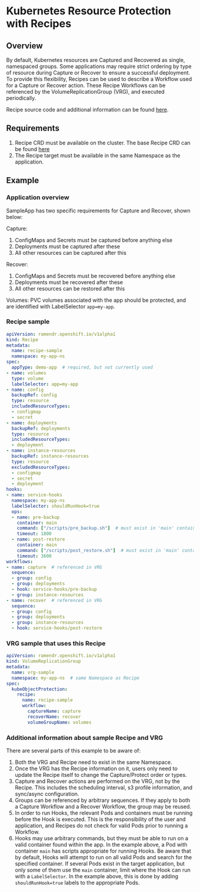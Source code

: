 <!--
SPDX-FileCopyrightText: The RamenDR authors
SPDX-License-Identifier: Apache-2.0
-->

# Kubernetes Resource Protection with Recipes

## Overview

By default, Kubernetes resources are Captured and Recovered as single, namespaced
groups. Some applications may require strict ordering by type of resource during
Capture or Recover to ensure a successful deployment. To provide this flexibility,
Recipes can be used to describe a Workflow used for a Capture or Recover action.
These Recipe Workflows can be referenced by the VolumeReplicationGroup (VRG), and
executed periodically.

Recipe source code and additional information can be found [here](https://github.com/RamenDR/recipe).

## Requirements

1. Recipe CRD must be available on the cluster. The base Recipe CRD can be found
  [here](https://github.com/RamenDR/recipe/blob/main/config/crd/bases/ramendr.openshift.io_recipes.yaml)
1. The Recipe target must be available in the same Namespace as the application.

## Example

### Application overview

SampleApp has two specific requirements for Capture and Recover, shown below:

Capture:

1. ConfigMaps and Secrets must be captured before anything else
1. Deployments must be captured after these
1. All other resources can be captured after this

Recover:

1. ConfigMaps and Secrets must be recovered before anything else
1. Deployments must be recovered after these
1. All other resources can be restored after this

Volumes:
PVC volumes associated with the app should be protected, and are identified with
LabelSelector `app=my-app`.

### Recipe sample

```yaml
apiVersion: ramendr.openshift.io/v1alpha1
kind: Recipe
metadata:
  name: recipe-sample
  namespace: my-app-ns
spec:
  appType: demo-app  # required, but not currently used
- name: volumes
  type: volume
  labelSelector: app=my-app
- name: config
  backupRef: config
  type: resource
  includedResourceTypes:
  - configmap
  - secret
- name: deployments
  backupRef: deployments
  type: resource
  includedResourceTypes:
  - deployment
- name: instance-resources
  backupRef: instance-resources
  type: resource
  excludedResourceTypes:
  - configmap
  - secret
  - deployment
hooks:
- name: service-hooks
  namespace: my-app-ns
  labelSelector: shouldRunHook=true
  ops:
  - name: pre-backup
    container: main
    command: ["/scripts/pre_backup.sh"]  # must exist in 'main' container
    timeout: 1800
  - name: post-restore
    container: main
    command: ["/scripts/post_restore.sh"]  # must exist in 'main' container
    timeout: 3600
workflows:
- name: capture  # referenced in VRG
  sequence:
  - group: config
  - group: deployments
  - hook: service-hooks/pre-backup
  - group: instance-resources
- name: recover  # referenced in VRG
  sequence:
  - group: config
  - group: deployments
  - group: instance-resources
  - hook: service-hooks/post-restore
```

### VRG sample that uses this Recipe

```yaml
apiVersion: ramendr.openshift.io/v1alpha1
kind: VolumeReplicationGroup
metadata:
  name: vrg-sample
  namespace: my-app-ns  # same Namespace as Recipe
spec:
  kubeObjectProtection:
    recipe:
      name: recipe-sample
      workflow:
        captureName: capture
        recoverName: recover
        volumeGroupName: volumes
```

### Additional information about sample Recipe and VRG

There are several parts of this example to be aware of:

1. Both the VRG and Recipe need to exist in the same Namespace.
1. Once the VRG has the Recipe information on it, users only need to update the
   Recipe itself to change the Capture/Protect order or types.
1. Capture and Recover actions are performed on the VRG, not by the Recipe. This
   includes the scheduling interval, s3 profile information, and sync/async configuration.
1. Groups can be referenced by arbitrary sequences. If they apply to both a Capture
  Workflow and a Recover Workflow, the group may be reused.
1. In order to run Hooks, the relevant Pods and containers must be running before
   the Hook is executed. This is the responsibility of the user and application,
   and Recipes do not check for valid Pods prior to running a Workflow.
1. Hooks may use arbitrary commands, but they must be able to run on a valid container
   found within the app. In the example above, a Pod with container `main` has
   scripts appropriate for running Hooks. Be aware that by default, Hooks will
   attempt to run on all valid Pods and search for the specified container. If
   several Pods exist in the target application, but only some of them use the
   `main` container, limit where the Hook can run with a `LabelSelector`. In the
   example above, this is done by adding `shouldRunHook=true` labels to the appropriate
   Pods.
